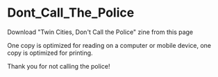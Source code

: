 # Dont_Call_The_Police
Download "Twin Cities, Don't Call the Police" zine from this page

One copy is optimized for reading on a computer or mobile device,
one copy is optimized for printing.

Thank you for not calling the police!
